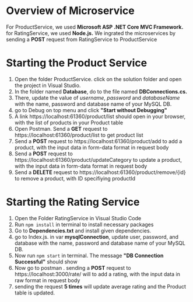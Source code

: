 # Overview of Microservice
For ProductService, we used <strong>Microsoft ASP .NET Core MVC Framework.</strong> for RatingService, we used <strong>Node.js.</strong> We ingrated the microservices by sending a <strong>POST</strong> request from RatingService to ProductService

# Starting the Product Service
1. Open the folder ProductService. click on the solution folder and open the project in Visual Studio.
2. In the folder named <strong>Database</strong>, do to the file named <strong>DBConnections.cs.</strong>
3. There, update the value of <i>username</i>, <i>password</i> and <i>databaseName</i> with the name, password and database name of your MySQL DB.
4. go to Debug on top menu and click <b>"Start without Debugging"</b>
5. A link https://localhost:61360/product/list should open in your browser, with the list of products in your Product table
6. Open Postman. Send a <strong>GET</strong> request to https://localhost:61360/product/list to get product list
7. Send a <strong>POST</strong> request to https://localhost:61360/product/add to add a product, with the input data in form-data format in request body
8. Send a <strong>POST</strong> request to https://localhost:61360/product/updateCategory to update a product, with the input data in form-data format in request body
9. Send a <strong>DELETE</strong> request to https://localhost:61360/product/remove/{id} to remove a product, with ID specifiying productId

# Starting the Rating Service
1. Open the Folder RatingService in Visual Studio Code
2. Run `npm install` in terminal to install necessary packages
3. Go to <strong>Dependencies.txt</strong> and install given dependencies.
4. go to Index.js. in var <strong>mysqlConnection</strong>, update user, password, and database with the name, password and database name of your MySQL DB.
5. Now run `npm start` in terminal. The message <strong>"DB Connection Successful"</strong> should show
6. Now go to postman . sending a <strong>POST</strong> request to https://localhost:3000/rate/ will to add a rating, with the input data in raw format in request body
7. sending the request <strong>5 times</strong>  will update average rating and the Product table is updated.

